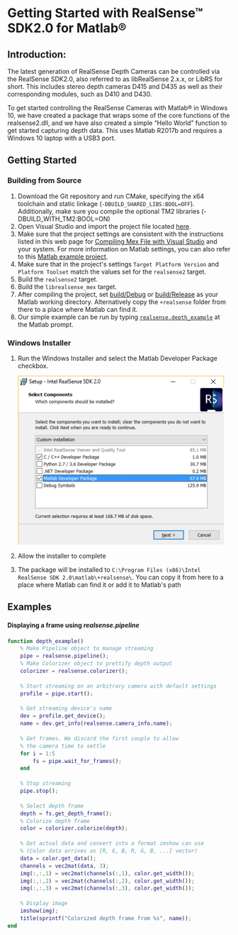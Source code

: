# Getting Started with RealSense™ SDK2.0 for Matlab®

## Introduction:
The latest generation of RealSense Depth Cameras can be controlled via the RealSense SDK2.0, also referred to as libRealSense 2.x.x, or LibRS for short. This includes stereo depth cameras D415 and D435 as well as their corresponding modules, such as D410 and D430.

To get started controlling the RealSense Cameras with Matlab® in Windows 10, we have created a package that wraps some of the core functions of the realsense2.dll, and we have also created a simple “Hello World” function to get started capturing depth data. This uses Matlab  R2017b and requires a Windows 10 laptop with a USB3 port.

## Getting Started
### Building from Source
1. Download the Git repository and run CMake, specifying the x64 toolchain and static linkage (`-DBUILD_SHARED_LIBS:BOOL=OFF`). Additionally, make sure you compile the optional TM2 libraries (-DBUILD_WITH_TM2:BOOL=ON)
2. Open Visual Studio and import the project file located [here](./librealsense_mex.vcxproj).
3. Make sure that the project settings are consistent with the instructions listed in this web page for [Compiling Mex File with Visual Studio](https://www.ini.uzh.ch/~ppyk/BasicsOfInstrumentation/matlab_help/matlab_external/compiling-mex-files-with-the-microsoft-visual-c-ide.html) and your system. For more information on Matlab settings, you can also refer to this [Matlab example project](http://coachk.cs.ucf.edu/GPGPU/Compiling_a_MEX_file_with_Visual_Studio2.htm).
4. Make sure that in the project's settings `Target Platform Version` and `Platform Toolset` match the values set for the `realsense2` target.
5. Build the `realsense2` target.
6. Build the `librealsense_mex` target.
7. After compiling the project, set [build/Debug](../../build/Debug) or [build/Release](../../build/Release) as your Matlab working directory. Alternatively copy the `+realsense` folder from there to a place where Matlab can find it.
8. Our simple example can be run by typing [`realsense.depth_example`](./depth_example.m) at the Matlab prompt.

### Windows Installer
1. Run the Windows Installer and select the Matlab Developer Package checkbox.

    ![Image of Installer](../../doc/img/matlab_select.png)
2. Allow the installer to complete
3. The package will be installed to `C:\Program Files (x86)\Intel RealSense SDK 2.0\matlab\+realsense\`. You can copy it from here to a place where Matlab can find it or add it to Matlab's path

## Examples
#### Displaying a frame using _realsense.pipeline_
```Matlab
function depth_example()
    % Make Pipeline object to manage streaming
    pipe = realsense.pipeline();
    % Make Colorizer object to prettify depth output
    colorizer = realsense.colorizer();

    % Start streaming on an arbitrary camera with default settings
    profile = pipe.start();

    % Get streaming device's name
    dev = profile.get_device();
    name = dev.get_info(realsense.camera_info.name);

    % Get frames. We discard the first couple to allow
    % the camera time to settle
    for i = 1:5
        fs = pipe.wait_for_frames();
    end

    % Stop streaming
    pipe.stop();

    % Select depth frame
    depth = fs.get_depth_frame();
    % Colorize depth frame
    color = colorizer.colorize(depth);

    % Get actual data and convert into a format imshow can use
    % (Color data arrives as [R, G, B, R, G, B, ...] vector)
    data = color.get_data();
    channels = vec2mat(data, 3);
    img(:,:,1) = vec2mat(channels(:,1), color.get_width());
    img(:,:,2) = vec2mat(channels(:,2), color.get_width());
    img(:,:,3) = vec2mat(channels(:,3), color.get_width());

    % Display image
    imshow(img);
    title(sprintf("Colorized depth frame from %s", name));
end
```
